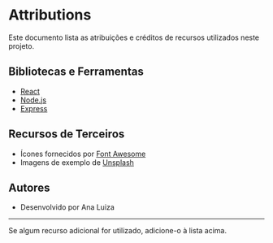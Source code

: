 # Attributions

Este documento lista as atribuições e créditos de recursos utilizados neste projeto.

## Bibliotecas e Ferramentas

- [React](https://react.dev/)
- [Node.js](https://nodejs.org/)
- [Express](https://expressjs.com/)

## Recursos de Terceiros

- Ícones fornecidos por [Font Awesome](https://fontawesome.com/)
- Imagens de exemplo de [Unsplash](https://unsplash.com/)

## Autores

- Desenvolvido por Ana Luiza

---
Se algum recurso adicional for utilizado, adicione-o à lista acima.
